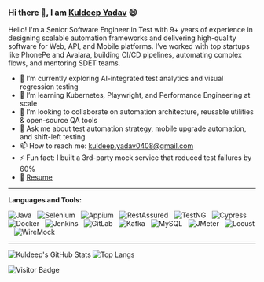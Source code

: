 ### Hi there 👋, I am [Kuldeep Yadav](https://www.linkedin.com/in/kuldeep-y-5529aa85) 😄
<!--
**kuldeep04/kuldeep04** is a ✨ _special_ ✨ repository because its `README.md` (this file) appears on your GitHub profile.
Here are some ideas to get you started:

- 🔭 I’m currently working on ...
- 🌱 I’m currently learning ...
- 👯 I’m looking to collaborate on ...
- 🤔 I’m looking for help with ...
- 💬 Ask me about ...
- 📫 How to reach me: ...
- 😄 Pronouns: ...
- ⚡ Fun fact: ...
-->

Hello! I'm a Senior Software Engineer in Test with 9+ years of experience in designing scalable automation frameworks and delivering high-quality software for Web, API, and Mobile platforms. I’ve worked with top startups like PhonePe and Avalara, building CI/CD pipelines, automating complex flows, and mentoring SDET teams.

- 🔭 I’m currently exploring AI-integrated test analytics and visual regression testing
- 🌱 I’m learning Kubernetes, Playwright, and Performance Engineering at scale
- 👯 I’m looking to collaborate on automation architecture, reusable utilities & open-source QA tools
- 💬 Ask me about test automation strategy, mobile upgrade automation, and shift-left testing
- 📫 How to reach me: kuldeep.yadav0408@gmail.com
- ⚡ Fun fact: I built a 3rd-party mock service that reduced test failures by 60%
- 📝 [Resume](https://github.com/kuldeep04/kuldeep04/blob/478e9c2ae873698e087615fb42802d41f302ea44/Kuldeep_Yadav_-_Senior_Automation_Engineer.pdf)

---

**Languages and Tools:**  

![Java](https://img.shields.io/badge/-Java-black?logo=java&style=social)&nbsp;&nbsp;
![Selenium](https://img.shields.io/badge/-Selenium-black?logo=selenium&style=social)&nbsp;&nbsp;
![Appium](https://img.shields.io/badge/-Appium-black?logo=appium&style=social)&nbsp;&nbsp;
![RestAssured](https://img.shields.io/badge/-RestAssured-black?style=social)&nbsp;&nbsp;
![TestNG](https://img.shields.io/badge/-TestNG-black?style=social)&nbsp;&nbsp;
![Cypress](https://img.shields.io/badge/-Cypress-black?logo=cypress&style=social)&nbsp;&nbsp;
![Docker](https://img.shields.io/badge/-Docker-black?logo=docker&style=social)&nbsp;&nbsp;
![Jenkins](https://img.shields.io/badge/-Jenkins-black?logo=jenkins&style=social)&nbsp;&nbsp;
![GitLab](https://img.shields.io/badge/-GitLab-black?logo=gitlab&style=social)&nbsp;&nbsp;
![Kafka](https://img.shields.io/badge/-Kafka-black?logo=apachekafka&style=social)&nbsp;&nbsp;
![MySQL](https://img.shields.io/badge/-MySQL-black?logo=mysql&style=social)&nbsp;&nbsp;
![JMeter](https://img.shields.io/badge/-JMeter-black?style=social)&nbsp;&nbsp;
![Locust](https://img.shields.io/badge/-Locust-black?style=social)&nbsp;&nbsp;
![WireMock](https://img.shields.io/badge/-WireMock-black?style=social)&nbsp;&nbsp;

---

![Kuldeep's GitHub Stats](https://github-readme-stats.vercel.app/api?username=kuldeep04&count_private=true&show_icons=true&include_all_commits=true)
![Top Langs](https://github-readme-stats.vercel.app/api/top-langs/?username=kuldeep04&hide=TeX&layout=compact)

![Visitor Badge](https://visitor-badge.laobi.icu/badge?page_id=kuldeep04.kuldeep04)
